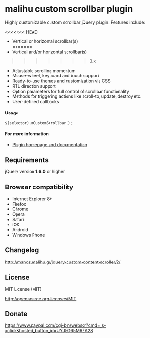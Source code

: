 malihu custom scrollbar plugin
================================

Highly customizable custom scrollbar jQuery plugin. Features include: 

<<<<<<< HEAD
* Vertical or horizontal scrollbar(s)  
=======
* Vertical and/or horizontal scrollbar(s)  
>>>>>>> 3.x
* Adjustable scrolling momentum 
* Mouse-wheel, keyboard and touch support 
* Ready-to-use themes and customization via CSS 
* RTL direction support 
* Option parameters for full control of scrollbar functionality 
* Methods for triggering actions like scroll-to, update, destroy etc. 
* User-defined callbacks 

#### Usage 

`$(selector).mCustomScrollbar();` 

#### For more information 

* [Plugin homepage and documentation](http://manos.malihu.gr/jquery-custom-content-scroller) 

Requirements
-------------------------

jQuery version **1.6.0** or higher

Browser compatibility
-------------------------

* Internet Explorer 8+ 
* Firefox 
* Chrome 
* Opera 
* Safari 
* iOS 
* Android 
* Windows Phone

Changelog 
-------------------------

http://manos.malihu.gr/jquery-custom-content-scroller/2/

License 
-------------------------

MIT License (MIT)

http://opensource.org/licenses/MIT

Donate 
-------------------------

https://www.paypal.com/cgi-bin/webscr?cmd=_s-xclick&hosted_button_id=UYJ5G65M6ZA28